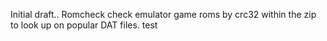 Initial draft..
Romcheck check emulator game roms by crc32 within the zip to look up on popular DAT files.
test

